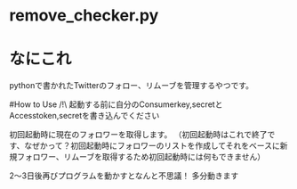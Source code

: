 # remove_checker.py
# なにこれ
pythonで書かれたTwitterのフォロー、リムーブを管理するやつです。

#How to Use
/!\ 起動する前に自分のConsumerkey,secretとAccesstoken,secretを書き込んでください

初回起動時に現在のフォロワーを取得します。
（初回起動時はこれで終了です、なぜかって？初回起動時にフォロワーのリストを作成してそれをベースに新規フォロワー、リムーブを取得するため初回起動時には何もできません）

2〜3日後再びプログラムを動かすとなんと不思議！
多分動きます

